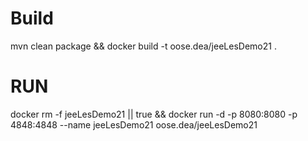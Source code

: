# Build
mvn clean package && docker build -t oose.dea/jeeLesDemo21 .

# RUN

docker rm -f jeeLesDemo21 || true && docker run -d -p 8080:8080 -p 4848:4848 --name jeeLesDemo21 oose.dea/jeeLesDemo21 